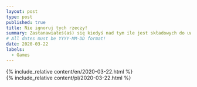 ```yaml
---
layout: post
type: post
published: true
title: Nie ignoruj tych rzeczy!
summary: Zastanawiałeś(aś) się kiedyś nad tym ile jest składowych do uwzględnienia w projektowanej grze? Grafika, AI, muzyka, efekty dźwiękowe, fabuła, dialogi, animacje, design poziomu. Które są najważniejsze? Na których w dzisiejszych czasach nie warto oszczędzać? Z cyklu, "Dzienniki aktywnego gracza".
# All dates must be YYYY-MM-DD format!
date: 2020-03-22
labels:
  - Games
---
```


<div class="ui top attached tabular menu">
  <span class="iconify icon-30" data-icon="pixelarticons:code" style="color: white; margin: auto 15px;"></span>

<a class="item active" data-tab="first"><span class="iconify icon-20" data-icon="twemoji:flag-england"></span></a>
<a class="item" data-tab="second"><span class="iconify icon-20" data-icon="emojione-v1:flag-for-poland"></span></a>

</div>

<!--
****************************************
ENGLISH TAB
****************************************
-->
<div class="ui bottom attached tab segment active mb-5 post-padding" data-tab="first">
  {% include_relative content/en/2020-03-22.html %}
</div>

<!--
****************************************
POLISH TAB
****************************************
-->
<div class="ui bottom attached tab segment mb-5 post-padding" data-tab="second">
  {% include_relative content/pl/2020-03-22.html %}
</div>
